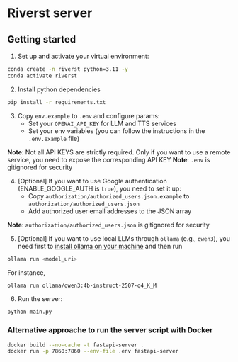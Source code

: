 # Riverst server

## Getting started

1. Set up and activate your virtual environment:

```bash
conda create -n riverst python=3.11 -y
conda activate riverst
```

2. Install python dependencies
```bash
pip install -r requirements.txt
```

3. Copy `env.example` to `.env` and configure params:
   - Set your `OPENAI_API_KEY` for LLM and TTS services
   - Set your env variables (you can follow the instructions in the `.env.example` file)

**Note**: Not all API KEYS are strictly required. Only if you want to use a remote service, you need to expose the corresponding API KEY
**Note**: `.env` is gitignored for security

4. [Optional] If you want to use Google authentication (ENABLE_GOOGLE_AUTH is `true`), you need to set it up:
   - Copy `authorization/authorized_users.json.example` to `authorization/authorized_users.json`
   - Add authorized user email addresses to the JSON array

**Note**: `authorization/authorized_users.json` is gitignored for security

5. [Optional] If you want to use local LLMs through `ollama` (e.g., `qwen3`), you need first to [install ollama on your machine](https://ollama.com/) and then run

```bash
ollama run <model_uri>
```

For instance,
```bash
ollama run ollama/qwen3:4b-instruct-2507-q4_K_M
```

6. Run the server:
```bash
python main.py
```


### Alternative approache to run the server script with Docker
```bash
docker build --no-cache -t fastapi-server .
docker run -p 7860:7860 --env-file .env fastapi-server
```
